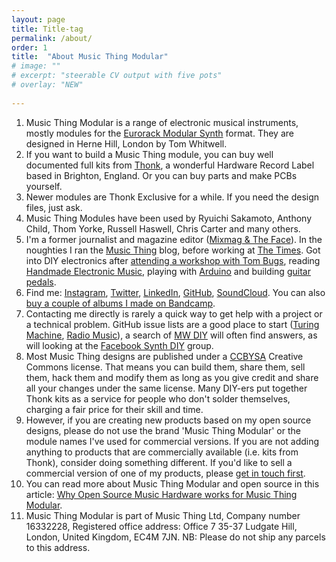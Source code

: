 ```yaml
---
layout: page
title: Title-tag
permalink: /about/
order: 1
title:  "About Music Thing Modular"
# image: ""
# excerpt: "steerable CV output with five pots" 
# overlay: "NEW"
 
---
```




1.  Music Thing Modular is a range of electronic musical instruments, mostly modules for the [Eurorack Modular Synth](http://performermag.com/best-instruments/best-music-keyboards-synth/how-to-build-eurorack-modular-synthesizer-system/) format. They are designed in Herne Hill, London by Tom Whitwell.
2.  If you want to build a Music Thing module, you can buy well documented full kits from [Thonk](https://www.thonk.co.uk/product-category/music-thing-modular/), a wonderful Hardware Record Label based in Brighton, England. Or you can buy parts and make PCBs yourself. 
2. Newer modules are Thonk Exclusive for a while. If you need the design files, just ask.  
3. Music Thing Modules have been used by Ryuichi Sakamoto, Anthony Child, Thom Yorke, Russell Haswell, Chris Carter and many others. 
3.  I'm a former journalist and magazine editor ([Mixmag & The Face](https://www.theguardian.com/media/2002/apr/17/pressandpublishing)). In the noughties I ran the [Music Thing](https://musicthing.blogspot.co.uk/) blog, before working at [The Times](https://www.theguardian.com/media/2010/jun/25/times-online-paywall-plans). Got into DIY electronics after [attending a workshop with Tom Bugs](https://musicthing.blogspot.co.uk/2008/11/tom-bugs-teaches-diy-synth-building-in.html), reading [Handmade Electronic Music](http://www.nicolascollins.com/handmade.htm), playing with [Arduino](https://www.instagram.com/p/VHjLL/) and building [guitar pedals](https://www.flickr.com/photos/71172892@N00/albums/72157624655807652).
4.  Find me: [Instagram](https://www.instagram.com/tomwhitwell/), [Twitter](https://twitter.com/TomWhitwell), [LinkedIn](https://www.linkedin.com/in/tomwhitwell/), [GitHub](https://github.com/TomWhitwell), [SoundCloud](https://soundcloud.com/musicthing). You can also [buy a couple of albums I made on Bandcamp](https://tomwhitwell.bandcamp.com/).
5.  Contacting me directly is rarely a quick way to get help with a project or a technical problem. GitHub issue lists are a good place to start ([Turing Machine](https://github.com/TomWhitwell/TuringMachine/issues?utf8=%E2%9C%93&q=is%3Aissue), [Radio Music](https://github.com/TomWhitwell/RadioMusic/issues?utf8=%E2%9C%93&q=is%3Aissue)), a search of [MW DIY](http://www.muffwiggler.com/forum/viewforum.php?f=17&sid=0faf4fc2cb2665da917959a38f315b35) will often find answers, as will looking at the [Facebook Synth DIY](https://www.facebook.com/groups/synthdiy/) group.
6.  Most Music Thing designs are published under a [CCBYSA](https://creativecommons.org/licenses/by-sa/2.0/uk/) Creative Commons license. That means you can build them, share them, sell them, hack them and modify them as long as you give credit and share all your changes under the same license. Many DIY-ers put together Thonk kits as a service for people who don't solder themselves, charging a fair price for their skill and time.
7.  However, if you are creating new products based on my open source designs, please do not use the brand 'Music Thing Modular' or the module names I've used for commercial versions. If you are not adding anything to products that are commercially available (i.e. kits from Thonk), consider doing something different. If you'd like to sell a commercial version of one of my products, please [get in touch first](mailto:tom@musicthing.co.uk?subject=Commercial&nbsp;Enquiry).
8.  You can read more about Music Thing Modular and open source in this article: [Why Open Source Music Hardware works for Music Thing Modular](https://medium.com/music-thing-modular-notes/why-open-source-music-hardware-works-for-music-thing-modular-6ac004ac4553).
9.  Music Thing Modular is part of Music Thing Ltd, Company number 16332228, Registered office address: Office 7 35-37 Ludgate Hill, London, United Kingdom, EC4M 7JN. NB: Please do not ship any parcels to this address. 
